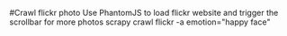 #Crawl flickr photo
Use PhantomJS to load flickr website and trigger the scrollbar for more photos
scrapy crawl flickr -a emotion="happy face"


